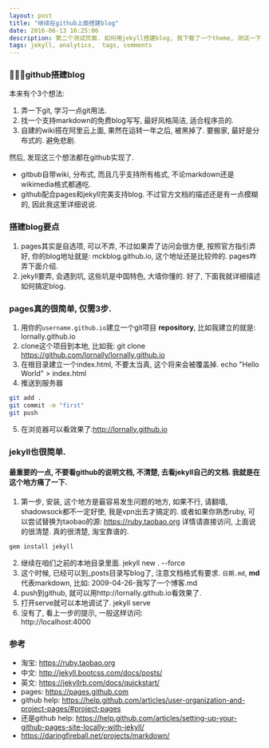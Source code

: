 ```yaml
---
layout: post
title: "继续在github上面搭建blog"
date: 2016-06-13 16:25:06
description: 第二个测试页面. 如何用jekyll搭建blog, 我下载了一个theme, 测试一下 哈哈. 牛的, 上面的时间是开放出去的时间.
tags: jekyll, analytics,  tags, comments
---
```

### github搭建blog
本来有个3个想法:

1. 弄一下git, 学习一点git用法.
2. 找一个支持markdown的免费blog写写, 最好风格简洁, 适合程序员的.
3. 自建的wiki搭在阿里云上面, 果然在运转一年之后, 被黑掉了. 要搬家, 最好是分布式的. 避免悲剧.

然后, 发现这三个想法都在github实现了.

- gitbub自带wiki, 分布式, 而且几乎支持所有格式, 不论markdown还是wikimedia格式都通吃.
- github配合pages和jekyll完美支持blog. 不过官方文档的描述还是有一点模糊的, 因此我这里详细说说.

### 搭建blog要点
1. pages其实是自选项, 可以不弄, 不过如果弄了访问会很方便, 按照官方指引弄好, 你的blog地址就是: mckblog.github.io, 这个地址还是比较帅的. pages咋弄下面介绍.
2. jekyll要弄, 会遇到坑, 这些坑是中国特色, 大墙你懂的.
好了, 下面我就详细描述如何搞定blog.

### pages真的很简单, 仅需3步.
1. 用你的`username.github.io`建立一个git项目 **repository**, 比如我建立的就是: lornally.github.io
2. clone这个项目到本地, 比如我: git clone https://github.com/lornally/lornally.github.io
3. 在根目录建立一个index.html, 不要太当真, 这个将来会被覆盖掉.
echo "Hello World" > index.html
4. 推送到服务器
```bash    
git add .
git commit -m "first"
git push
```
5. 在浏览器可以看效果了:http://lornally.github.io

### jekyll也很简单.

#### 最重要的一点, 不要看github的说明文档, 不清楚, 去看jekyll自己的文档. 我就是在这个地方痛了一下.
1. 第一步, 安装, 这个地方是最容易发生问题的地方, 如果不行, 请翻墙, shadowsock都不一定好使, 我是vpn出去才搞定的. 或者如果你熟悉ruby, 可以尝试替换为taobao的源: https://ruby.taobao.org 详情请直接访问, 上面说的很清楚. 真的很清楚, 淘宝靠谱的.
```bash    
gem install jekyll
```
2. 继续在咱们之前的本地目录里面.
        jekyll new . --force
3. 这个时候, 已经可以到_posts目录写blog了, 注意文档格式有要求. `日期.md`, __md__ 代表markdown, 比如:
        2009-04-26-我写了一个博客.md
5. push到github, 就可以用http://lornally.github.io看效果了.
3. 打开serve就可以本地调试了.
        jekyll serve
5. 没有了, 看上一步的提示, 一般这样访问:    
        http://localhost:4000


### 参考
- 淘宝: https://ruby.taobao.org
- 中文: http://jekyll.bootcss.com/docs/posts/
- 英文: https://jekyllrb.com/docs/quickstart/
- pages: https://pages.github.com
- github help:  https://help.github.com/articles/user-organization-and-project-pages/#project-pages
- 还是github help:  https://help.github.com/articles/setting-up-your-github-pages-site-locally-with-jekyll/
- https://daringfireball.net/projects/markdown/
